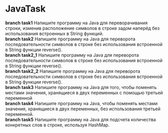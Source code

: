 # JavaTask

**branch task1** Напишите программу на Java для переворачивания строки, изменив расположение символов в строке задом наперёд без использования встроенных в String функций.   
**branch task2** Напишите программу на Java для переворота последовательности символов в строке без использования встроенной в String функции reverse().   
**branch task2_1** Напишите программу на Java для переворота последовательности символов в строке без использования встроенной в String функции reverse().   
**branch task2_2** Напишите программу на Java для переворота последовательности символов в строке без использования встроенной в String функции reverse().   
**branch task3** Напишите программу на Java для того, чтобы поменять местами значения, хранящиеся в двух переменных с помощью третьей переменной   
**branch task4** Напишите программу на Java, чтобы поменять местами значения, хранящиеся в двух переменных, без использования третьей переменной.   
**branch task5** Напишите программу на Java для подсчета количества конкретных слов в строке, используя HashMap.
